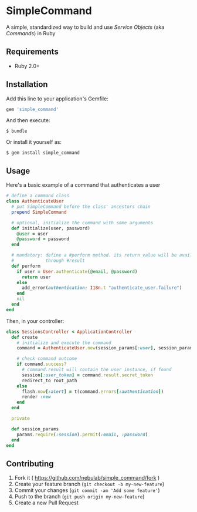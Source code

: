 # SimpleCommand

A simple, standardized way to build and use _Service Objects_ (aka _Commands_) in Ruby

## Requirements

* Ruby 2.0+

## Installation

Add this line to your application's Gemfile:

```ruby
gem 'simple_command'
```

And then execute:

    $ bundle

Or install it yourself as:

    $ gem install simple_command

## Usage

Here's a basic example of a command that authenticates a user

```ruby
# define a command class
class AuthenticateUser
  # put SimpleCommand before the class' ancestors chain
  prepend SimpleCommand

  # optional, initialize the command with some arguments
  def initialize(user, password)
    @user = user
    @password = password
  end

  # mandatory: define a #perform method. its return value will be available
  #            through #result
  def perform
    if user = User.authenticate(@email, @password)
      return user
    else
      add_error(authentication: I18n.t "authenticate_user.failure")
    end
    nil
  end
end
```

Then, in your controller:

```ruby
class SessionsController < ApplicationController
  def create
    # initialize and execute the command
    command = AuthenticateUser.new(session_params[:user], session_params[:password]).perform

    # check command outcome
    if command.success?
      # command.result will contain the user instance, if found
      session[:user_token] = command.result.secret_token
      redirect_to root_path
    else
      flash.now[:alert] = t(command.errors[:authentication])
      render :new
    end
  end

  private

  def session_params
    params.require(:session).permit(:email, :password)
  end
end
```

## Contributing

1. Fork it ( https://github.com/nebulab/simple_command/fork )
2. Create your feature branch (`git checkout -b my-new-feature`)
3. Commit your changes (`git commit -am 'Add some feature'`)
4. Push to the branch (`git push origin my-new-feature`)
5. Create a new Pull Request
